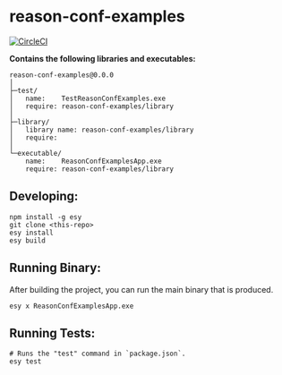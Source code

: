 # reason-conf-examples


[![CircleCI](https://circleci.com/gh/yourgithubhandle/reason-conf-examples/tree/master.svg?style=svg)](https://circleci.com/gh/yourgithubhandle/reason-conf-examples/tree/master)


**Contains the following libraries and executables:**

```
reason-conf-examples@0.0.0
│
├─test/
│   name:    TestReasonConfExamples.exe
│   require: reason-conf-examples/library
│
├─library/
│   library name: reason-conf-examples/library
│   require:
│
└─executable/
    name:    ReasonConfExamplesApp.exe
    require: reason-conf-examples/library
```

## Developing:

```
npm install -g esy
git clone <this-repo>
esy install
esy build
```

## Running Binary:

After building the project, you can run the main binary that is produced.

```
esy x ReasonConfExamplesApp.exe 
```

## Running Tests:

```
# Runs the "test" command in `package.json`.
esy test
```
